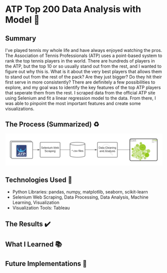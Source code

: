 # ATP Top 200 Data Analysis with Model :tennis:

## Summary

I've played tennis my whole life and have always enjoyed watching the pros. The Association of Tennis Professionals (ATP) uses a point-based system to rank the top tennis players in the world. There are hundreds of players in the ATP, but the top 10 or so usually stand out from the rest, and I wanted to figure out why this is. What is it about the very best players that allows them to stand out from the rest of the pack? Are they just bigger? Do they hit their first serve in more consistently? There are definitely a few possibilities to explore, and my goal was to identify the key features of the top ATP players that seperate them from the rest. I scraped data from the official ATP site using Selenium and fit a linear regression model to the data. From there, I was able to pinpoint the most important features and create some visualizations.

## The Process (Summarized) :recycle:

![data processing flowchart](images/atp-flowchart.png)

## Technologies Used :microscope:

- Python Libraries: pandas, numpy, matplotlib, seaborn, scikit-learn
- Selenium Web Scraping, Data Processing, Data Analysis, Machine Learning, Visualization
- Visualization Tools: Tableau

## The Results :heavy_check_mark:



## What I Learned :books:



## Future Implementations :rocket:


